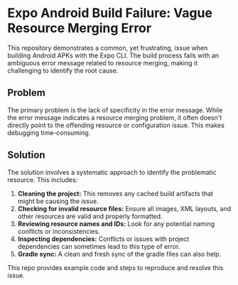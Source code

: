# Expo Android Build Failure: Vague Resource Merging Error

This repository demonstrates a common, yet frustrating, issue when building Android APKs with the Expo CLI. The build process fails with an ambiguous error message related to resource merging, making it challenging to identify the root cause.

## Problem

The primary problem is the lack of specificity in the error message.  While the error message indicates a resource merging problem, it often doesn't directly point to the offending resource or configuration issue.  This makes debugging time-consuming.

## Solution

The solution involves a systematic approach to identify the problematic resource.  This includes:

1. **Cleaning the project:** This removes any cached build artifacts that might be causing the issue.
2. **Checking for invalid resource files:** Ensure all images, XML layouts, and other resources are valid and properly formatted.
3. **Reviewing resource names and IDs:** Look for any potential naming conflicts or inconsistencies.
4. **Inspecting dependencies:** Conflicts or issues with project dependencies can sometimes lead to this type of error.
5. **Gradle sync:**  A clean and fresh sync of the gradle files can also help.

This repo provides example code and steps to reproduce and resolve this issue.